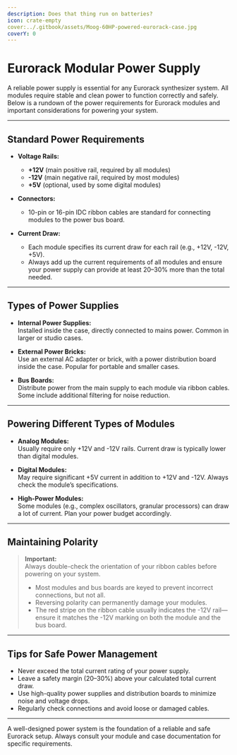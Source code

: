 ```yaml
---
description: Does that thing run on batteries?
icon: crate-empty
cover:../.gitbook/assets/Moog-60HP-powered-eurorack-case.jpg
coverY: 0
---
```


# Eurorack Modular Power Supply

A reliable power supply is essential for any Eurorack synthesizer system. All modules require stable and clean power to function correctly and safely. Below is a rundown of the power requirements for Eurorack modules and important considerations for powering your system.

---

## Standard Power Requirements

- **Voltage Rails:**  
  - **+12V** (main positive rail, required by all modules)  
  - **-12V** (main negative rail, required by most modules)  
  - **+5V** (optional, used by some digital modules)

- **Connectors:**  
  - 10-pin or 16-pin IDC ribbon cables are standard for connecting modules to the power bus board.

- **Current Draw:**  
  - Each module specifies its current draw for each rail (e.g., +12V, -12V, +5V).  
  - Always add up the current requirements of all modules and ensure your power supply can provide at least 20–30% more than the total needed.

---

## Types of Power Supplies

- **Internal Power Supplies:**  
  Installed inside the case, directly connected to mains power. Common in larger or studio cases.

- **External Power Bricks:**  
  Use an external AC adapter or brick, with a power distribution board inside the case. Popular for portable and smaller cases.

- **Bus Boards:**  
  Distribute power from the main supply to each module via ribbon cables. Some include additional filtering for noise reduction.

---

## Powering Different Types of Modules

- **Analog Modules:**  
  Usually require only +12V and -12V rails. Current draw is typically lower than digital modules.

- **Digital Modules:**  
  May require significant +5V current in addition to +12V and -12V. Always check the module’s specifications.

- **High-Power Modules:**  
  Some modules (e.g., complex oscillators, granular processors) can draw a lot of current. Plan your power budget accordingly.

---

## Maintaining Polarity

> **Important:**  
> Always double-check the orientation of your ribbon cables before powering on your system.  
> - Most modules and bus boards are keyed to prevent incorrect connections, but not all.  
> - Reversing polarity can permanently damage your modules.  
> - The red stripe on the ribbon cable usually indicates the -12V rail—ensure it matches the -12V marking on both the module and the bus board.

---

## Tips for Safe Power Management

- Never exceed the total current rating of your power supply.
- Leave a safety margin (20–30%) above your calculated total current draw.
- Use high-quality power supplies and distribution boards to minimize noise and voltage drops.
- Regularly check connections and avoid loose or damaged cables.

---

A well-designed power system is the foundation of a reliable and safe Eurorack setup. Always consult your module and case documentation for specific requirements.
